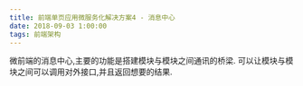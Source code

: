 ```yaml
---
title: 前端单页应用微服务化解决方案4 - 消息中心
date: 2018-09-03 1:00:00
tags: 前端架构
---
```

微前端的消息中心,主要的功能是搭建模块与模块之间通讯的桥梁.
可以让模块与模块之间可以调用对外接口,并且返回想要的结果.










